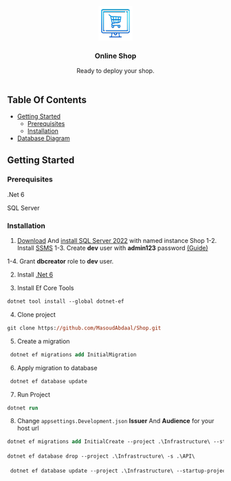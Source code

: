 <br/>

<p align="center">
  <a href="https://github.com/MasoudAbdaal/Shop">
  <p align="center">
    <img src="READMEAssets/ShopIcon.png" alt="Logo" width="80" height="80">
  </a>

  <h3 align="center">Online Shop</h3>

  <p align="center">
    Ready to deploy your shop.
    <br/>
    <br/>
  </p>
</p>

## Table Of Contents

- [Getting Started](#getting-started)
  - [Prerequisites](#prerequisites)
  - [Installation](#installation)
- [Database Diagram](READMEAssets/DBDiagram.pdf)

## Getting Started

### Prerequisites

.Net 6

SQL Server

### Installation

1. [Download](https://go.microsoft.com/fwlink/p/?linkid=2216019&clcid=0x409&culture=en-us&country=us) And [install SQL Server 2022](https://docs.hexagonppm.com/r/en-US/Intergraph-Smart-Interop-Publisher-Installation-and-Setup/Version-2019-R1/775713) with named instance Shop
   1-2. Install [SSMS](https://aka.ms/ssmsfullsetup)
   1-3. Create **dev** user with **admin123** password [(Guide)](https://vaishaligoilkar3322.medium.com/sql-server-create-login-user-role-and-assign-permission-7ab78cb61e1a)

1-4. Grant **dbcreator** role to **dev** user.

2. Install [.Net 6](https://dotnet.microsoft.com/en-us/download/dotnet/thank-you/sdk-6.0.406-windows-x64-installer)

3. Install Ef Core Tools

```ps
dotnet tool install --global dotnet-ef
```

4. Clone project

```ps
git clone https://github.com/MasoudAbdaal/Shop.git
```

5. Create a migration

```ps
 dotnet ef migrations add InitialMigration
```

6. Apply migration to database

```ps
 dotnet ef database update
```

7. Run Project

```ps
dotnet run
```

8. Change `appsettings.Development.json` **Issuer** And **Audience** for your host url

```ps
dotnet ef migrations add InitialCreate --project .\Infrastructure\ --startup-project .\API

dotnet ef database drop --project .\Infrastructure\ -s .\API\

 dotnet ef database update --project .\Infrastructure\ --startup-project .\API\ 
```